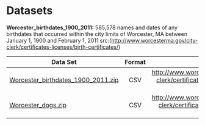 # Datasets
**Worcester_birthdates_1900_2011:** 585,578 names and dates of any birthdates that occurred within the city limits of Worcester, MA between January 1, 1900 and February 1, 2011 src:(http://www.worcesterma.gov/city-clerk/certificates-licenses/birth-certificates/)

| Data Set      | Format        | Source  |
| ------------- |:-------------:| -----:|
| [Worcester_birthdates_1900_2011.zip](https://github.com/HerschelKrustofsky/Data/blob/master/Worcester_birthdates_1900_2011.zip) | CSV | http://www.worcesterma.gov/city-clerk/certificates-licenses/birth-certificates/ |
| [Worcester_dogs.zip](https://github.com/HerschelKrustofsky/Data/blob/master/Worcester_dogs.zip) | CSV |http://www.worcesterma.gov/city-clerk/certificates-licenses/dog-licenses|



